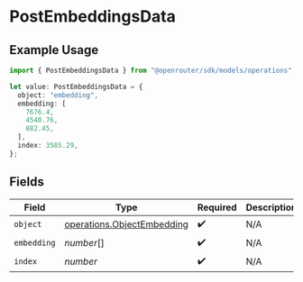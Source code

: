 # PostEmbeddingsData

## Example Usage

```typescript
import { PostEmbeddingsData } from "@openrouter/sdk/models/operations";

let value: PostEmbeddingsData = {
  object: "embedding",
  embedding: [
    7676.4,
    4540.76,
    882.45,
  ],
  index: 3585.29,
};
```

## Fields

| Field                                                                    | Type                                                                     | Required                                                                 | Description                                                              |
| ------------------------------------------------------------------------ | ------------------------------------------------------------------------ | ------------------------------------------------------------------------ | ------------------------------------------------------------------------ |
| `object`                                                                 | [operations.ObjectEmbedding](../../models/operations/objectembedding.md) | :heavy_check_mark:                                                       | N/A                                                                      |
| `embedding`                                                              | *number*[]                                                               | :heavy_check_mark:                                                       | N/A                                                                      |
| `index`                                                                  | *number*                                                                 | :heavy_check_mark:                                                       | N/A                                                                      |